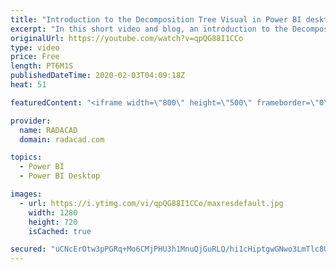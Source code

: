 ```yaml
---
title: "Introduction to the Decomposition Tree Visual in Power BI desktop"
excerpt: "In this short video and blog, an introduction to the Decomposition tree has been provided"
originalUrl: https://youtube.com/watch?v=qpQG88I1CCo
type: video
price: Free
length: PT6M1S
publishedDateTime: 2020-02-03T04:09:18Z
heat: 51

featuredContent: "<iframe width=\"800\" height=\"500\" frameborder=\"0\" src=\"https://www.youtube.com/embed/qpQG88I1CCo\" allow=\"accelerometer; autoplay; encrypted-media; gyroscope; picture-in-picture\" allowfullscreen></iframe>"

provider:
  name: RADACAD
  domain: radacad.com

topics:
  - Power BI
  - Power BI Desktop

images:
  - url: https://i.ytimg.com/vi/qpQG88I1CCo/maxresdefault.jpg
    width: 1280
    height: 720
    isCached: true

secured: "uCNcErOtw3pPGRq+Mo6CMjPHU3h1MnuQjGuRLQ/hi1cHiptgwGNwo3LmTlc8UIJF3XYIKDsYgzd+7aOPkQZbODxj37yDRJDLeZP0rXXUJ9E+MXciTO+DvW7KpX/6nowzcsTVT8jjIYcTBY4uk+wDLj9IELzyIZFNkbQCGBPvCZw0e05jLwHSspDhQzV0Pgr1kTRmo4Fvqt6PYjagoREyX+rLYWR8560uLtK8i7lKEiumNK2dxaiSnK0tWpBwBXk7Av4EgLU4dhtYbJLX/DK6HkKMUhsTOdt5NLhARgt5CUdeVv3wVfJoGpbDcy5IEMeQfW4vf+MSZqjs6ACyx6rJbMF1GqtW/w5TOxeDglNg2IzGIapFEFqNB5CRO1pHOAd2fN7nBZFBO571KHiTf1Itxt+j8YfkOizYQSRSH61cw7g=;NsFF6eqAkBzQPd5WOlvfrA=="
---
```


